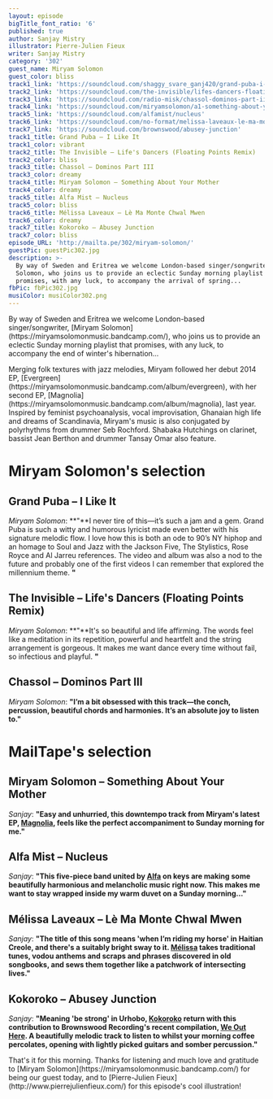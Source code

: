 ```yaml
---
layout: episode
bigTitle_font_ratio: '6'
published: true
author: Sanjay Mistry
illustrator: Pierre-Julien Fieux
writer: Sanjay Mistry
category: '302'
guest_name: Miryam Solomon
guest_color: bliss
track1_link: 'https://soundcloud.com/shaggy_svare_ganj420/grand-puba-i-like-it'
track2_link: 'https://soundcloud.com/the-invisible/lifes-dancers-floating-points-remix'
track3_link: 'https://soundcloud.com/radio-misk/chassol-dominos-part-iii'
track4_link: 'https://soundcloud.com/miryamsolomon/a1-something-about-your-mother'
track5_link: 'https://soundcloud.com/alfamist/nucleus'
track6_link: 'https://soundcloud.com/no-format/melissa-laveaux-le-ma-monte-chwal-mwen-1'
track7_link: 'https://soundcloud.com/brownswood/abusey-junction'
track1_title: Grand Puba – I Like It
track1_color: vibrant
track2_title: The Invisible – Life's Dancers (Floating Points Remix)
track2_color: bliss
track3_title: Chassol – Dominos Part III
track3_color: dreamy
track4_title: Miryam Solomon – Something About Your Mother
track4_color: dreamy
track5_title: Alfa Mist – Nucleus
track5_color: bliss
track6_title: Mélissa Laveaux – Lè Ma Monte Chwal Mwen
track6_color: dreamy
track7_title: Kokoroko – Abusey Junction
track7_color: bliss
episode_URL: 'http://mailta.pe/302/miryam-solomon/'
guestPic: guestPic302.jpg
description: >-
  By way of Sweden and Eritrea we welcome London-based singer/songwriter, Miryam
  Solomon, who joins us to provide an eclectic Sunday morning playlist that
  promises, with any luck, to accompany the arrival of spring...
fbPic: fbPic302.jpg
musiColor: musiColor302.png
---
```

<p id="introduction">By way of Sweden and Eritrea we welcome London-based singer/songwriter, [Miryam Solomon](https://miryamsolomonmusic.bandcamp.com/), who joins us to provide an eclectic Sunday morning playlist that promises, with any luck, to accompany the end of winter's hibernation...</p>
<p>Merging folk textures with jazz melodies, Miryam followed her debut 2014 EP, [Evergreen](https://miryamsolomonmusic.bandcamp.com/album/evergreen), with her second EP, [Magnolia](https://miryamsolomonmusic.bandcamp.com/album/magnolia), last year. Inspired by feminist psychoanalysis, vocal improvisation, Ghanaian high life and dreams of Scandinavia, Miryam's music is also conjugated by  polyrhythms from drummer Seb Rochford. Shabaka Hutchings on clarinet, bassist Jean Berthon and drummer Tansay Omar also feature.</p>


# Miryam Solomon's selection


## Grand Puba – I Like It
_Miryam Solomon_: **"**I never tire of this—it’s such a jam and a gem. Grand Puba is such a witty and humorous lyricist made even better with his signature melodic flow. I love how this is both an ode to 90’s NY hiphop and an homage to Soul and Jazz with the Jackson Five, The Stylistics, Rose Royce and Al Jarreu references. The video and album was also a nod to the future and probably one of the first videos I can remember that explored the millennium theme. **"**

## The Invisible – Life's Dancers (Floating Points Remix)
_Miryam Solomon_: **"**It's so beautiful and life affirming. The words feel like a meditation in its repetition, powerful and heartfelt and the string arrangement is gorgeous. It makes me want dance every time without fail, so infectious and playful.
**"**

## Chassol – Dominos Part III
_Miryam Solomon_: **"**I’m a bit obsessed with this track—the conch, percussion, beautiful chords and harmonies. It’s an absolute joy to listen to.**"**


# MailTape's selection

## Miryam Solomon – Something About Your Mother
_Sanjay_: **"**Easy and unhurried, this downtempo track from Miryam's latest EP, [Magnolia](https://miryamsolomonmusic.bandcamp.com/album/magnolia), feels like the perfect accompaniment to Sunday morning for me.**"**

## Alfa Mist – Nucleus
_Sanjay_: **"**This five-piece band united by [Alfa](https://alfamist.bandcamp.com/) on keys are making some beautifully harmonious and melancholic music right now. This makes me want to stay wrapped inside my warm duvet on a Sunday morning...**"**

## Mélissa Laveaux – Lè Ma Monte Chwal Mwen
_Sanjay_: **"**The title of this song means 'when I’m riding my horse' in Haitian Creole, and there's a suitably bright sway to it. [Mélissa](https://www.facebook.com/melissalaveauxoff) takes traditional tunes, vodou anthems and scraps and phrases discovered in old songbooks, and sews them together like a patchwork of intersecting lives.**"**

## Kokoroko – Abusey Junction
_Sanjay_: **"**Meaning 'be strong' in Urhobo, [Kokoroko](https://www.facebook.com/kokorokomusic/) return with this contribution to Brownswood Recording's recent compilation, [We Out Here](https://weouthere.bandcamp.com/album/we-out-here). A beautifully melodic track to listen to whilst your morning coffee percolates, opening with lightly picked guitars and somber percussion.**"**

<p id="outroduction">That's it for this morning. Thanks for listening and much love and gratitude to [Miryam Solomon](https://miryamsolomonmusic.bandcamp.com/) for being our guest today, and to [Pierre-Julien Fieux](http://www.pierrejulienfieux.com/) for this episode's cool illustration!</p>
